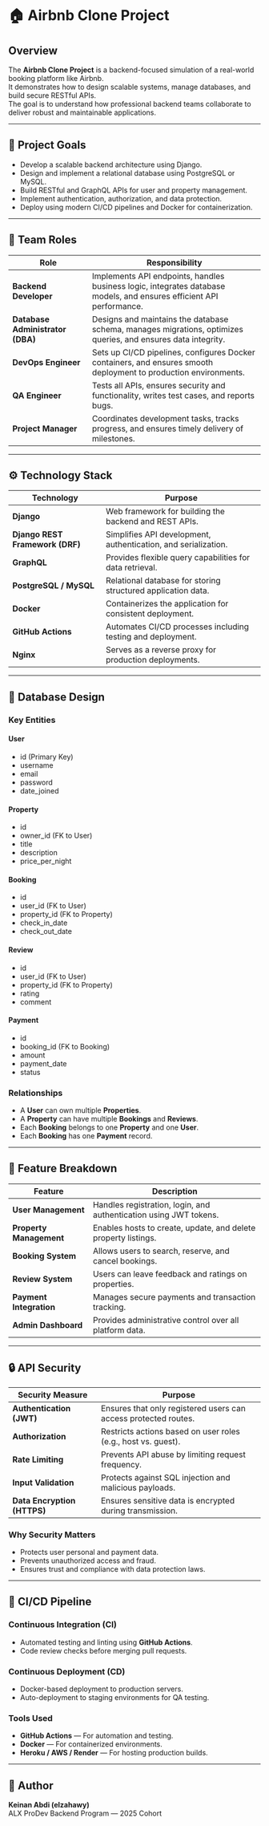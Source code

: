 # 🏠 Airbnb Clone Project

## Overview
The **Airbnb Clone Project** is a backend-focused simulation of a real-world booking platform like Airbnb.  
It demonstrates how to design scalable systems, manage databases, and build secure RESTful APIs.  
The goal is to understand how professional backend teams collaborate to deliver robust and maintainable applications.

---

## 🎯 Project Goals
- Develop a scalable backend architecture using Django.  
- Design and implement a relational database using PostgreSQL or MySQL.  
- Build RESTful and GraphQL APIs for user and property management.  
- Implement authentication, authorization, and data protection.  
- Deploy using modern CI/CD pipelines and Docker for containerization.  

---

## 👥 Team Roles

| Role | Responsibility |
|------|----------------|
| **Backend Developer** | Implements API endpoints, handles business logic, integrates database models, and ensures efficient API performance. |
| **Database Administrator (DBA)** | Designs and maintains the database schema, manages migrations, optimizes queries, and ensures data integrity. |
| **DevOps Engineer** | Sets up CI/CD pipelines, configures Docker containers, and ensures smooth deployment to production environments. |
| **QA Engineer** | Tests all APIs, ensures security and functionality, writes test cases, and reports bugs. |
| **Project Manager** | Coordinates development tasks, tracks progress, and ensures timely delivery of milestones. |

---

## ⚙️ Technology Stack

| Technology | Purpose |
|-------------|----------|
| **Django** | Web framework for building the backend and REST APIs. |
| **Django REST Framework (DRF)** | Simplifies API development, authentication, and serialization. |
| **GraphQL** | Provides flexible query capabilities for data retrieval. |
| **PostgreSQL / MySQL** | Relational database for storing structured application data. |
| **Docker** | Containerizes the application for consistent deployment. |
| **GitHub Actions** | Automates CI/CD processes including testing and deployment. |
| **Nginx** | Serves as a reverse proxy for production deployments. |

---

## 🧩 Database Design

### Key Entities

#### User
- id (Primary Key)  
- username  
- email  
- password  
- date_joined  

#### Property
- id  
- owner_id (FK to User)  
- title  
- description  
- price_per_night  

#### Booking
- id  
- user_id (FK to User)  
- property_id (FK to Property)  
- check_in_date  
- check_out_date  

#### Review
- id  
- user_id (FK to User)  
- property_id (FK to Property)  
- rating  
- comment  

#### Payment
- id  
- booking_id (FK to Booking)  
- amount  
- payment_date  
- status  

### Relationships
- A **User** can own multiple **Properties**.  
- A **Property** can have multiple **Bookings** and **Reviews**.  
- Each **Booking** belongs to one **Property** and one **User**.  
- Each **Booking** has one **Payment** record.  

---

## 🌟 Feature Breakdown

| Feature | Description |
|----------|--------------|
| **User Management** | Handles registration, login, and authentication using JWT tokens. |
| **Property Management** | Enables hosts to create, update, and delete property listings. |
| **Booking System** | Allows users to search, reserve, and cancel bookings. |
| **Review System** | Users can leave feedback and ratings on properties. |
| **Payment Integration** | Manages secure payments and transaction tracking. |
| **Admin Dashboard** | Provides administrative control over all platform data. |

---

## 🔒 API Security

| Security Measure | Purpose |
|------------------|----------|
| **Authentication (JWT)** | Ensures that only registered users can access protected routes. |
| **Authorization** | Restricts actions based on user roles (e.g., host vs. guest). |
| **Rate Limiting** | Prevents API abuse by limiting request frequency. |
| **Input Validation** | Protects against SQL injection and malicious payloads. |
| **Data Encryption (HTTPS)** | Ensures sensitive data is encrypted during transmission. |

### Why Security Matters
- Protects user personal and payment data.  
- Prevents unauthorized access and fraud.  
- Ensures trust and compliance with data protection laws.  

---

## 🚀 CI/CD Pipeline

### Continuous Integration (CI)
- Automated testing and linting using **GitHub Actions**.  
- Code review checks before merging pull requests.  

### Continuous Deployment (CD)
- Docker-based deployment to production servers.  
- Auto-deployment to staging environments for QA testing.  

### Tools Used
- **GitHub Actions** — For automation and testing.  
- **Docker** — For containerized environments.  
- **Heroku / AWS / Render** — For hosting production builds.  

---

## 🧾 Author
**Keinan Abdi (elzahawy)**  
ALX ProDev Backend Program — 2025 Cohort
